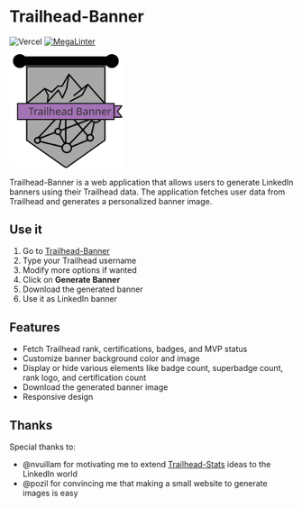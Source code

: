# Trailhead-Banner

![Vercel](https://vercelbadge.vercel.app/api/nabondance/trailhead-banner)
[![MegaLinter](https://github.com/nabondance/Trailhead-Banner/actions/workflows/mega-linter.yml/badge.svg)](https://github.com/nabondance/Trailhead-Banner/actions/workflows/mega-linter.yml)

<img src="public/assets/logos/trailhead-banner-logo.svg" alt="Trailhead Banner Logo" width="200">

Trailhead-Banner is a web application that allows users to generate LinkedIn banners using their Trailhead data. The application fetches user data from Trailhead and generates a personalized banner image.

## Use it

1. Go to [Trailhead-Banner](https://trailhead-banner.vercel.app/)
1. Type your Trailhead username
1. Modify more options if wanted
1. Click on **Generate Banner**
1. Download the generated banner
1. Use it as LinkedIn banner

## Features

- Fetch Trailhead rank, certifications, badges, and MVP status
- Customize banner background color and image
- Display or hide various elements like badge count, superbadge count, rank logo, and certification count
- Download the generated banner image
- Responsive design

## Thanks

Special thanks to:

- @nvuillam for motivating me to extend [Trailhead-Stats](https://github.com/nabondance/Trailhead-Stats) ideas to the LinkedIn world
- @pozil for convincing me that making a small website to generate images is easy
